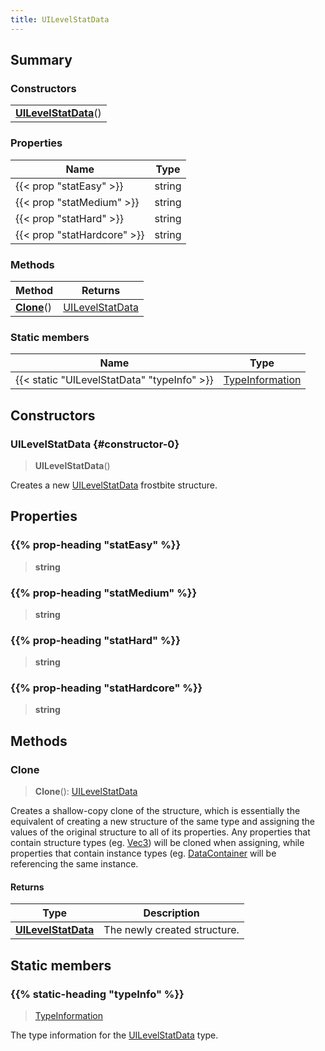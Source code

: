 ```yaml
---
title: UILevelStatData
---
```



## Summary
### Constructors
| |
| ----------- |
| **[UILevelStatData](#constructor-0)**() |

### Properties
| Name | Type |
| ---- | ---- |
| {{< prop "statEasy" >}} | string |
| {{< prop "statMedium" >}} | string |
| {{< prop "statHard" >}} | string |
| {{< prop "statHardcore" >}} | string |

### Methods
| Method | Returns |
| ------ | ---- |
| **[Clone](#clone)**() | [UILevelStatData](/vext/ref/fb/uilevelstatdata) |

### Static members
| Name | Type |
| ---- | ---- |
| {{< static "UILevelStatData" "typeInfo" >}} | [TypeInformation](/vext/ref/shared/class/typeinformation) |

## Constructors
### UILevelStatData {#constructor-0}
> **UILevelStatData**()

Creates a new [UILevelStatData](/vext/ref/fb/uilevelstatdata) frostbite structure.

## Properties
### {{% prop-heading "statEasy" %}}
> **string**

### {{% prop-heading "statMedium" %}}
> **string**

### {{% prop-heading "statHard" %}}
> **string**

### {{% prop-heading "statHardcore" %}}
> **string**

## Methods
### Clone
> **Clone**(): [UILevelStatData](/vext/ref/fb/uilevelstatdata)

Creates a shallow-copy clone of the structure, which is essentially the equivalent of creating a new structure of the same type and assigning the values of the original structure to all of its properties. Any properties that contain structure types (eg. [Vec3](/vext/ref/shared/class/vec3)) will be cloned when assigning, while properties that contain instance types (eg. [DataContainer](/vext/ref/shared/class/datacontainer) will be referencing the same instance.

#### Returns
| Type | Description |
| ---- | ----------- |
| **[UILevelStatData](/vext/ref/fb/uilevelstatdata)** | The newly created structure. |

## Static members
### {{% static-heading "typeInfo" %}}
> [TypeInformation](/vext/ref/shared/class/typeinformation)

The type information for the [UILevelStatData](/vext/ref/fb/uilevelstatdata) type.

